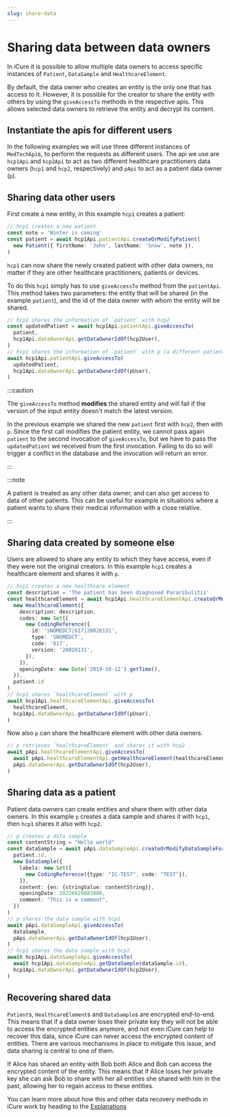 ```yaml
---
slug: share-data
---
```


# Sharing data between data owners

In iCure it is possible to allow multiple data owners to access specific instances of `Patient`, `DataSample` and 
`HealthcareElement`.

By default, the data owner who creates an entity is the only one that has access to it. 
However, it is possible for the creator to share the entity with others by using the `giveAccessTo` methods in the 
respective apis.
This allows selected data owners to retrieve the entity and decrypt its content.

## Instantiate the apis for different users

In the following examples we will use three different instances of `MedTechApi`s, to perform the requests as different
users.
The api we use are `hcp1Api` and `hcp2Api` to act as two different healthcare practitioners data owners (`hcp1` and 
`hcp2`, respectively) and `pApi` to act as a patient data owner (`p`).

## Sharing data other users

First create a new entity, in this example `hcp1` creates a patient:

<!-- file://code-samples/how-to/sharing-data/index.mts snippet:create a patient-->
```typescript
// hcp1 creates a new patient
const note = 'Winter is coming'
const patient = await hcp1Api.patientApi.createOrModifyPatient(
  new Patient({ firstName: 'John', lastName: 'Snow', note }),
)
```

`hcp1` can now share the newly created patient with other data owners, no matter if they are other healthcare 
practitioners, patients or devices.

To do this `hcp1` simply has to use `giveAccessTo` method from the `patientApi`.
This method takes two parameters: the entity that will be shared (in the example `patient`), and the id of the data
owner with whom the entity will be shared.

<!-- file://code-samples/how-to/sharing-data/index.mts snippet:share a patient-->
```typescript
// hcp1 shares the information of `patient` with hcp2
const updatedPatient = await hcp1Api.patientApi.giveAccessTo(
  patient,
  hcp1Api.dataOwnerApi.getDataOwnerIdOf(hcp2User),
)
// hcp1 shares the information of `patient` with p (a different patient that is also a data owner)
await hcp1Api.patientApi.giveAccessTo(
  updatedPatient,
  hcp1Api.dataOwnerApi.getDataOwnerIdOf(pUser),
)
```

:::caution

The `giveAccessTo` method **modifies** the shared entity and will fail if the version of the input entity doesn't 
match the latest version.

In the previous example we shared the new `patient` first with `hcp2`, then with `p`.
Since the first call modifies the patient entity, we cannot pass again `patient` to the second invocation of 
`giveAccessTo`, but we have to pass the `updatedPatient` we received from the first invocation. 
Failing to do so will trigger a conflict in the database and the invocation will return an error.

:::

:::note

A patient is treated as any other data owner, and can also get access to data of other patients.
This can be useful for example in situations where a patient wants to share their medical information with a close
relative.

:::

## Sharing data created by someone else

Users are allowed to share any entity to which they have access, even if they were not the original creators.
In this example `hcp1` creates a healthcare element and shares it with `p`.

<!-- file://code-samples/how-to/sharing-data/index.mts snippet:create a healthcare element-->
```typescript
// hcp1 creates a new healthcare element
const description = 'The patient has been diagnosed Pararibulitis'
const healthcareElement = await hcp1Api.healthcareElementApi.createOrModifyHealthcareElement(
  new HealthcareElement({
    description: description,
    codes: new Set([
      new CodingReference({
        id: 'SNOMEDCT|617|20020131',
        type: 'SNOMEDCT',
        code: '617',
        version: '20020131',
      }),
    ]),
    openingDate: new Date('2019-10-12').getTime(),
  }),
  patient.id
)
// hcp1 shares `healthcareElement` with p
await hcp1Api.healthcareElementApi.giveAccessTo(
  healthcareElement,
  hcp1Api.dataOwnerApi.getDataOwnerIdOf(pUser),
)
```

Now also `p` can share the healthcare element with other data owners.

<!-- file://code-samples/how-to/sharing-data/index.mts snippet:share a healthcare element-->
```typescript
// p retrieves `healthcareElement` and shares it with hcp2
await pApi.healthcareElementApi.giveAccessTo(
  await pApi.healthcareElementApi.getHealthcareElement(healthcareElement.id),
  pApi.dataOwnerApi.getDataOwnerIdOf(hcp2User),
)
```

## Sharing data as a patient

Patient data owners can create entities and share them with other data owners.
In this example `p` creates a data sample and shares it with `hcp1`, then `hcp1` shares it also with `hcp2`. 

<!-- file://code-samples/how-to/sharing-data/index.mts snippet:create and share a data sample-->
```typescript
// p creates a data sample
const contentString = "Hello world"
const dataSample = await pApi.dataSampleApi.createOrModifyDataSampleFor(
  patient.id,
  new DataSample({
    labels: new Set([
      new CodingReference({type: "IC-TEST", code: "TEST"}),
    ]),
    content: {en: {stringValue: contentString}},
    openingDate: 20220929083400,
    comment: "This is a comment",
  })
)
// p shares the data sample with hcp1
await pApi.dataSampleApi.giveAccessTo(
  dataSample,
  pApi.dataOwnerApi.getDataOwnerIdOf(hcp1User),
)
// hcp1 shares the data sample with hcp2
await hcp1Api.dataSampleApi.giveAccessTo(
  await hcp1Api.dataSampleApi.getDataSample(dataSample.id),
  hcp1Api.dataOwnerApi.getDataOwnerIdOf(hcp2User),
)
```

## Recovering shared data

`Patient`s, `HealthcareElement`s and `DataSample`s are encrypted end-to-end. 
This means that if a data owner loses their private key they will not be able to access the encrypted entities 
anymore, and not even iCure can help to recover this data, since iCure can never access the encrypted content of 
entities.
There are various mechanisms in place to mitigate this issue, and data sharing is central to one of them. 

If Alice has shared an entity with Bob both Alice and Bob can access the encrypted content of the entity.
This means that if Alice loses her private key she can ask Bob to share with her all entities she shared with him in
the past, allowing her to regain access to these entities.

You can learn more about how this and other data recovery methods in iCure work by heading to the 
[Explanations](../explanations)
